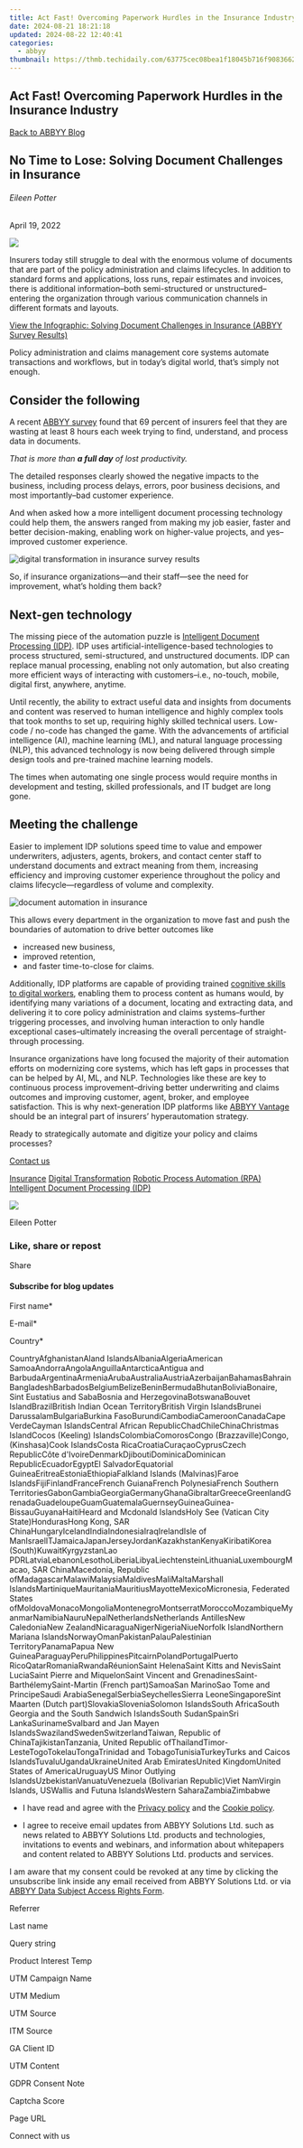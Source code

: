 ```yaml
---
title: Act Fast! Overcoming Paperwork Hurdles in the Insurance Industry
date: 2024-08-21 18:21:18
updated: 2024-08-22 12:40:41
categories:
  - abbyy
thumbnail: https://thmb.techidaily.com/63775cec08bea1f18045b716f908366237290c85d227f82f60742199283d96d9.jpg
---
```


## Act Fast! Overcoming Paperwork Hurdles in the Insurance Industry

[Back to ABBYY Blog](https://tools.techidaily.com/abbyy/products/)

## No Time to Lose: Solving Document Challenges in Insurance

###### Eileen Potter

April 19, 2022

![](https://static4.abbyy.com/abbyycommedia/35501/insurance-cover-848x444.jpg) 

Insurers today still struggle to deal with the enormous volume of documents that are part of the policy administration and claims lifecycles. In addition to standard forms and applications, loss runs, repair estimates and invoices, there is additional information–both semi-structured or unstructured–entering the organization through various communication channels in different formats and layouts.

[View the Infographic: Solving Document Challenges in Insurance (ABBYY Survey Results)](https://static1.abbyy.com/abbyycommedia/35339/infographic-insurance-digital-transformation-survey-2021-en.pdf?itm%5Fsource=corpblog-en)

Policy administration and claims management core systems automate transactions and workflows, but in today’s digital world, that’s simply not enough.

## Consider the following

A recent [ABBYY survey](https://static1.abbyy.com/abbyycommedia/35339/infographic-insurance-digital-transformation-survey-2021-en.pdf?itm%5Fsource=corpblog-en) found that 69 percent of insurers feel that they are wasting at least 8 hours each week trying to find, understand, and process data in documents.

_That is more than **a full day** of lost productivity._

The detailed responses clearly showed the negative impacts to the business, including process delays, errors, poor business decisions, and most importantly–bad customer experience.

And when asked how a more intelligent document processing technology could help them, the answers ranged from making my job easier, faster and better decision-making, enabling work on higher-value projects, and yes–improved customer experience.

![digital transformation in insurance survey results](https://static1.abbyy.com/abbyycommedia/35502/survey-results-insurance.png)

So, if insurance organizations—and their staff—see the need for improvement, what’s holding them back?

## Next-gen technology

The missing piece of the automation puzzle is [Intelligent Document Processing (IDP)](https://tools.techidaily.com/abbyy/products/). IDP uses artificial-intelligence-based technologies to process structured, semi-structured, and unstructured documents. IDP can replace manual processing, enabling not only automation, but also creating more efficient ways of interacting with customers–i.e., no-touch, mobile, digital first, anywhere, anytime.

Until recently, the ability to extract useful data and insights from documents and content was reserved to human intelligence and highly complex tools that took months to set up, requiring highly skilled technical users. Low-code / no-code has changed the game. With the advancements of artificial intelligence (AI), machine learning (ML), and natural language processing (NLP), this advanced technology is now being delivered through simple design tools and pre-trained machine learning models.

The times when automating one single process would require months in development and testing, skilled professionals, and IT budget are long gone.

## Meeting the challenge

Easier to implement IDP solutions speed time to value and empower underwriters, adjusters, agents, brokers, and contact center staff to understand documents and extract meaning from them, increasing efficiency and improving customer experience throughout the policy and claims lifecycle—regardless of volume and complexity.

![document automation in insurance](https://static1.abbyy.com/abbyycommedia/35500/insurance-content-848x444.jpg)

This allows every department in the organization to move fast and push the boundaries of automation to drive better outcomes like

* increased new business,
* improved retention,
* and faster time-to-close for claims.

Additionally, IDP platforms are capable of providing trained [cognitive skills to digital workers](https://tools.techidaily.com/abbyy/products/), enabling them to process content as humans would, by identifying many variations of a document, locating and extracting data, and delivering it to core policy administration and claims systems–further triggering processes, and involving human interaction to only handle exceptional cases–ultimately increasing the overall percentage of straight-through processing.

Insurance organizations have long focused the majority of their automation efforts on modernizing core systems, which has left gaps in processes that can be helped by AI, ML, and NLP. Technologies like these are key to continuous process improvement–driving better underwriting and claims outcomes and improving customer, agent, broker, and employee satisfaction. This is why next-generation IDP platforms like [ABBYY Vantage](https://tools.techidaily.com/abbyy/products/) should be an integral part of insurers’ hyperautomation strategy.

Ready to strategically automate and digitize your policy and claims processes?

[Contact us](https://tools.techidaily.com/abbyy/products/)

[Insurance](https://tools.techidaily.com/abbyy/products/) [Digital Transformation](https://tools.techidaily.com/abbyy/products/) [Robotic Process Automation (RPA)](https://www.abbyy.com/blog/robotic-process-automation-rpa/ "Robotic Process Automation (RPA)") [Intelligent Document Processing (IDP)](https://www.abbyy.com/blog/intelligent-document-processing-idp/ "Intelligent Document Processing (IDP)") 

![](https://static1.abbyy.com/abbyycommedia/31994/eileenpotter-198x198.png)

Eileen Potter

### Like, share or repost

Share 

#### Subscribe for blog updates

First name\*

E-mail\*

Сountry\*

СountryAfghanistanAland IslandsAlbaniaAlgeriaAmerican SamoaAndorraAngolaAnguillaAntarcticaAntigua and BarbudaArgentinaArmeniaArubaAustraliaAustriaAzerbaijanBahamasBahrainBangladeshBarbadosBelgiumBelizeBeninBermudaBhutanBoliviaBonaire, Sint Eustatius and SabaBosnia and HerzegovinaBotswanaBouvet IslandBrazilBritish Indian Ocean TerritoryBritish Virgin IslandsBrunei DarussalamBulgariaBurkina FasoBurundiCambodiaCameroonCanadaCape VerdeCayman IslandsCentral African RepublicChadChileChinaChristmas IslandCocos (Keeling) IslandsColombiaComorosCongo (Brazzaville)Congo, (Kinshasa)Cook IslandsCosta RicaCroatiaCuraçaoCyprusCzech RepublicCôte d'IvoireDenmarkDjiboutiDominicaDominican RepublicEcuadorEgyptEl SalvadorEquatorial GuineaEritreaEstoniaEthiopiaFalkland Islands (Malvinas)Faroe IslandsFijiFinlandFranceFrench GuianaFrench PolynesiaFrench Southern TerritoriesGabonGambiaGeorgiaGermanyGhanaGibraltarGreeceGreenlandGrenadaGuadeloupeGuamGuatemalaGuernseyGuineaGuinea-BissauGuyanaHaitiHeard and Mcdonald IslandsHoly See (Vatican City State)HondurasHong Kong, SAR ChinaHungaryIcelandIndiaIndonesiaIraqIrelandIsle of ManIsraelITJamaicaJapanJerseyJordanKazakhstanKenyaKiribatiKorea (South)KuwaitKyrgyzstanLao PDRLatviaLebanonLesothoLiberiaLibyaLiechtensteinLithuaniaLuxembourgMacao, SAR ChinaMacedonia, Republic ofMadagascarMalawiMalaysiaMaldivesMaliMaltaMarshall IslandsMartiniqueMauritaniaMauritiusMayotteMexicoMicronesia, Federated States ofMoldovaMonacoMongoliaMontenegroMontserratMoroccoMozambiqueMyanmarNamibiaNauruNepalNetherlandsNetherlands AntillesNew CaledoniaNew ZealandNicaraguaNigerNigeriaNiueNorfolk IslandNorthern Mariana IslandsNorwayOmanPakistanPalauPalestinian TerritoryPanamaPapua New GuineaParaguayPeruPhilippinesPitcairnPolandPortugalPuerto RicoQatarRomaniaRwandaRéunionSaint HelenaSaint Kitts and NevisSaint LuciaSaint Pierre and MiquelonSaint Vincent and GrenadinesSaint-BarthélemySaint-Martin (French part)SamoaSan MarinoSao Tome and PrincipeSaudi ArabiaSenegalSerbiaSeychellesSierra LeoneSingaporeSint Maarten (Dutch part)SlovakiaSloveniaSolomon IslandsSouth AfricaSouth Georgia and the South Sandwich IslandsSouth SudanSpainSri LankaSurinameSvalbard and Jan Mayen IslandsSwazilandSwedenSwitzerlandTaiwan, Republic of ChinaTajikistanTanzania, United Republic ofThailandTimor-LesteTogoTokelauTongaTrinidad and TobagoTunisiaTurkeyTurks and Caicos IslandsTuvaluUgandaUkraineUnited Arab EmiratesUnited KingdomUnited States of AmericaUruguayUS Minor Outlying IslandsUzbekistanVanuatuVenezuela (Bolivarian Republic)Viet NamVirgin Islands, USWallis and Futuna IslandsWestern SaharaZambiaZimbabwe

* I have read and agree with the [Privacy policy](https://tools.techidaily.com/abbyy/products/) and the [Cookie policy](https://tools.techidaily.com/abbyy/products/).

* I agree to receive email updates from ABBYY Solutions Ltd. such as news related to ABBYY Solutions Ltd. products and technologies, invitations to events and webinars, and information about whitepapers and content related to ABBYY Solutions Ltd. products and services.  
    
I am aware that my consent could be revoked at any time by clicking the unsubscribe link inside any email received from ABBYY Solutions Ltd. or via [ABBYY Data Subject Access Rights Form](https://tools.techidaily.com/abbyy/products/).

Referrer

Last name

Query string

Product Interest Temp

UTM Campaign Name

UTM Medium

UTM Source

ITM Source

GA Client ID

UTM Content

GDPR Consent Note

Captcha Score

Page URL

Connect with us

<ins class="adsbygoogle"
     style="display:block"
     data-ad-format="autorelaxed"
     data-ad-client="ca-pub-7571918770474297"
     data-ad-slot="1223367746"></ins>



<ins class="adsbygoogle"
     style="display:block"
     data-ad-client="ca-pub-7571918770474297"
     data-ad-slot="8358498916"
     data-ad-format="auto"
     data-full-width-responsive="true"></ins>
